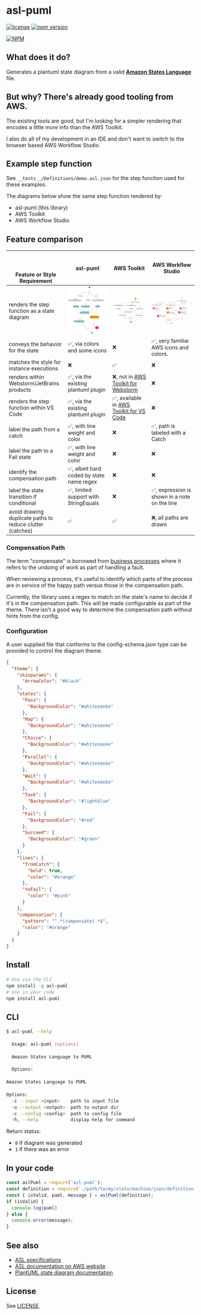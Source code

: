 # asl-puml

[![license](https://img.shields.io/badge/MIT-blue.svg)](https://github.com/massfords/asl-puml/blob/master/LICENSE)
[![npm version](https://badge.fury.io/js/asl-puml.svg)](https://badge.fury.io/js/asl-puml)

[![NPM](https://nodei.co/npm/asl-puml.png?stars=true)](https://www.npmjs.com/package/asl-puml)

## What does it do?

Generates a plantuml state diagram from a valid [**Amazon States Language**](https://states-language.net/spec.html) file.

## But why? There's already good tooling from AWS.

The existing tools are good, but I'm looking for a simpler rendering that encodes a little more info than the AWS Toolkit. 

I also do all of my development in an IDE and don't want to switch to the browser based AWS Workflow Studio. 

## Example step function

See `__tests__/Definitions/demo.asl.json` for the step function used for these examples.

The diagrams below show the same step function rendered by:
- asl-puml (this library)
- AWS Toolkit
- AWS Workflow Studio

## Feature comparison 

| <br/><br/><br/>Feature or Style Requirement               | asl-puml                                                                                                                     | AWS Toolkit                                                                                                                      | AWS Workflow Studio                                                                                       |
|-----------------------------------------------------------|------------------------------------------------------------------------------------------------------------------------------|----------------------------------------------------------------------------------------------------------------------------------|-----------------------------------------------------------------------------------------------------------|
| renders the step function as a state diagram              | ![Diagram of the step function in the style of a PlantUML State Diagram with colors](./docs/asl-puml-rendering-demo.asl.png) | ![shows state machine rendered by AWS Toolkit with generic rendering for every state](./docs/aws-toolkit-rendering-demo.asl.png) | ![shows state machine in workflow studio with colors and icons](./docs/aws-studio-rendering-demo.asl.png) |
| conveys the behavior for the state                        | :white_check_mark:, via colors and some icons                                                                                | :x:                                                                                                                              | :white_check_mark:, very familiar AWS icons and colors.                                                   |
| matches the style for instance executions                 | :x:                                                                                                                          | :white_check_mark:                                                                                                               | :x:                                                                                                       |
| renders within Webstorm/JetBrains products                | :white_check_mark:, via the existing plantuml plugin                                                                         | :x:, not in [AWS Toolkit for Webstorm](https://aws.amazon.com/webstorm/)                                                         | :x:                                                                                                       |
| renders the step function within VS Code                  | :white_check_mark:, via the existing plantuml plugin                                                                         | :white_check_mark:, available in [AWS Toolkit for VS Code](https://aws.amazon.com/visualstudiocode/)                             | :x:                                                                                                       |
| label the path from a catch                               | :white_check_mark:, with line weight and color                                                                               | :x:                                                                                                                              | :white_check_mark:, path is labeled with a Catch                                                          |
| label the path to a Fail state                            | :white_check_mark:, with line weight and color                                                                               | :x:                                                                                                                              | :x:                                                                                                       |
| identify the compensation path                            | :white_check_mark:, albeit hard coded by state name regex                                                                    | :x:                                                                                                                              | :x:                                                                                                       |
| label the state transition if conditional                 | :white_check_mark:, limited support with StringEquals                                                                        | :x:                                                                                                                              | :white_check_mark:, expression is shown in a note on the line                                             |
| avoid drawing duplicate paths to reduce clutter (catches) | :white_check_mark:                                                                                                           | :white_check_mark:                                                                                                               | :x:, all paths are drawn                                                                                  |

### Compensation Path
The term "compensate" is borrowed from [business processes](http://docs.oasis-open.org/wsbpel/2.0/OS/wsbpel-v2.0-OS.html#_Toc164738526) where it refers to the undoing of work as part of handling a fault.

When reviewing a process, it's useful to identify which parts of the process are in service of the happy path 
versus those in the compensation path.

Currently, the library uses a regex to match on the state's name to decide if it's in the compensation path. This will
be made configurable as part of the theme. There isn't a good way to determine the compensation path without hints from
the config. 

### Configuration

A user supplied file that conforms to the config-schema.json type can be provided to control the diagram theme.

```json
{
  "theme": {
    "skinparams": {
      "ArrowColor": "#black"
    },
    "states": {
      "Pass": {
        "BackgroundColor": "#whitesmoke"
      },
      "Map": {
        "BackgroundColor": "#whitesmoke"
      },
      "Choice": {
        "BackgroundColor": "#whitesmoke"
      },
      "Parallel": {
        "BackgroundColor": "#whitesmoke"
      },
      "Wait": {
        "BackgroundColor": "#whitesmoke"
      },
      "Task": {
        "BackgroundColor": "#lightblue"
      },
      "Fail": {
        "BackgroundColor": "#red"
      },
      "Succeed": {
        "BackgroundColor": "#green"
      }
    },
    "lines": {
      "fromCatch": {
        "bold": true,
        "color": "#orange"
      },
      "toFail": {
        "color": "#pink"
      }
    },
    "compensation": {
      "pattern": "^.*(compensate).*$",
      "color": "#orange"
    }
  }
}

```

## Install
```bash
# Use via the CLI
npm install -g asl-puml
# Use in your code
npm install asl-puml
```

## CLI
```bash
$ asl-puml --help

  Usage: asl-puml [options]

  Amazon States Language to PUML

  Options:

Amazon States Language to PUML

Options:
  -i --input <input>    path to input file
  -o --output <output>  path to output dir
  -c --config <config>  path to config file
  -h, --help            display help for command
```
Return status:
- `0` if diagram was generated
- `1` if there was an error

## In your code
```javascript
const aslPuml = require('asl-puml');
const definition = require('./path/to/my/state/machine/json/definition');
const { isValid, puml, message } = aslPuml(definition);
if (isValid) {
  console.log(puml)
} else {
  console.error(message);
}
```

## See also
- [ASL specifications](https://states-language.net/spec.html)
- [ASL documentation on AWS website](http://docs.aws.amazon.com/step-functions/latest/dg/concepts-amazon-states-language.html)
- [PlantUML state diagram documentation](https://plantuml.com/state-diagram)

## License
See [LICENSE](./LICENSE).
